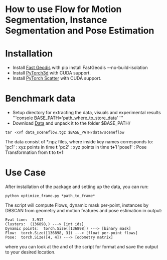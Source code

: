 # How to use Flow for Motion Segmentation, Instance Segmentation and Pose Estimation


# Installation
- Install [Fast Geodis](https://github.com/masadcv/FastGeodis) with pip install FastGeodis --no-build-isolation
- Install [PyTorch3d](https://github.com/facebookresearch/pytorch3d) with CUDA support.
- Install [PyTorch Scatter](https://github.com/rusty1s/pytorch_scatter/tree/master) with CUDA support.

# Benchmark data
- Setup directory for extracting the data, visuals and experimental results
'''console
BASE_PATH='path_where_to_store_data'
'''
- Download [Data](https://login.rci.cvut.cz/data/lidar_intensity/sceneflow/data_sceneflow.tgz) and unpack it to the folder $BASE_PATH/

```console
tar -xvf data_sceneflow.tgz $BASE_PATH/data/sceneflow
```

The data consist of *.npz files, where inside key names corresponds to:
'pc1' : xyz points in time **t**
'pc2' : xyz points in time **t+1**
'pose1' : Pose Transformation from **t** to **t+1** 

# Use Case

After installation of the package and setting up the data, you can run: 
```console
python optimize_frame.py *path_to_frame*
```

The script will compute Flows, dynamic mask per-point, instances by DBSCAN from geometry and motion features and pose estimation in output:

```console
Eval time:  3.917 
Clusters:  (136898,) ---> [int ids]
Dynamic points:  torch.Size([136898]) ---> [binary mask]
Flow:  torch.Size([136898, 3]) ---> [float per-point flows]
Pose:  torch.Size([4, 4]) ---> [odometry matrix]
```

where you can look at the and of the script for format and save the output to your desired location.